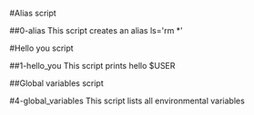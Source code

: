 #Alias script

##0-alias
This script creates an alias ls='rm *'

#Hello you script

##1-hello_you
This script prints hello $USER

##Global variables script

#4-global_variables
This script lists all environmental variables
